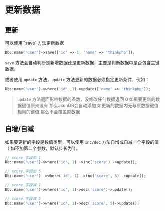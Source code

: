 # 更新数据

## 更新

可以使用``save` 方法更新数据

```php
Db::name('user')->save(['id' => 1, 'name' => 'thinkphp']);
```

`save` 方法会自动判断是新增数据还是更新数据，主要是判断数据中是否包含主键数据。

或者使用 `update` 方法，`update` 方法更新的数据必须指定更新条件，例如：

```php
Db::name('user')->where('id' ,1)->update(['name' => 'thinkphp']);
```

> `update` 方法返回影响数据的条数，没修改任何数据返回 0
> 如果要更新的数据键值原来没有 那么JsonDB会自动添加
> 如更新的数据内无与原数据键值相同的键值 那么不会覆盖原数据

## 自增/自减

如果要更新的字段是数值类型，可以使用 `inc/dec` 方法自增或自减一个字段的值（ 如不加第二个参数，默认步长为1）。

```php
// score 字段加 1
Db::name('user')->where('id', 1) ->inc('score') ->update();

// score 字段加 5
Db::name('user') ->where('id', 1) ->inc('score', 5) ->update();

// score 字段减 1
Db::name('user')->where('id', 1)->dec('score')->update();

// score 字段减 5
Db::name('user')->where('id', 1)->dec('score', 5)->update();
```
